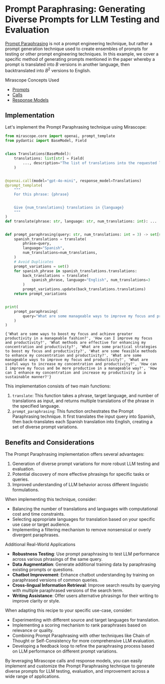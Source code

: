 # Prompt Paraphrasing: Generating Diverse Prompts for LLM Testing and Evaluation

[Prompt Paraphrasing](https://direct.mit.edu/tacl/article/doi/10.1162/tacl_a_00324/96460/How-Can-We-Know-What-Language-Models-Know) is not a prompt engineering technique, but rather a prompt generation technique used to create ensembles of prompts for testing or other prompt engineering techniques. In this example, we cover a specific method of generating prompts mentioned in the paper whereby a prompt is translated into $B$ versions in another language, then backtranslated into $B^2$ versions to English.

<div class="admonition tip">
<p class="admonition-title">Mirascope Concepts Used</p>
<ul>
<li><a href="../../../../learn/prompts/">Prompts</a></li>
<li><a href="../../../../learn/calls/">Calls</a></li>
<li><a href="../../../../learn/response_models/">Response Models</a></li>
</ul>
</div>

## Implementation

Let's implement the Prompt Paraphrasing technique using Mirascope:





```python
from mirascope.core import openai, prompt_template
from pydantic import BaseModel, Field


class Translations(BaseModel):
    translations: list[str] = Field(
        ..., description="The list of translations into the requested language"
    )


@openai.call(model="gpt-4o-mini", response_model=Translations)
@prompt_template(
    """
    For this phrase: {phrase}


    Give {num_translations} translations in {language}
    """
)
def translate(phrase: str, language: str, num_translations: int): ...


def prompt_paraphrasing(query: str, num_translations: int = 3) -> set[str]:
    spanish_translations = translate(
        phrase=query,
        language="Spanish",
        num_translations=num_translations,
    )
    # Avoid Duplicates
    prompt_variations = set()
    for spanish_phrase in spanish_translations.translations:
        back_translations = translate(
            spanish_phrase, language="English", num_translations=3
        )
        prompt_variations.update(back_translations.translations)
    return prompt_variations


print(
    prompt_paraphrasing(
        query="What are some manageable ways to improve my focus and productivity?"
    )
)
```

    {'What are some ways to boost my focus and achieve greater productivity in a manageable fashion?', 'How can I improve my focus and productivity?', 'What methods are effective for enhancing my concentration and productivity?', 'What are some practical strategies to boost my focus and productivity?', 'What are some feasible methods to enhance my concentration and productivity?', 'What are some manageable ways to improve my focus and productivity?', 'What are useful ways to increase my concentration and productivity?', 'How can I improve my focus and be more productive in a manageable way?', 'How can I enhance my concentration and increase my productivity in a sustainable manner?'}



This implementation consists of two main functions:

1. `translate`: This function takes a phrase, target language, and number of translations as input, and returns multiple translations of the phrase in the specified language.
2. `prompt_paraphrasing`: This function orchestrates the Prompt Paraphrasing technique. It first translates the input query into Spanish, then back-translates each Spanish translation into English, creating a set of diverse prompt variations.

## Benefits and Considerations

The Prompt Paraphrasing implementation offers several advantages:

1. Generation of diverse prompt variations for more robust LLM testing and evaluation.
2. Potential discovery of more effective phrasings for specific tasks or queries.
3. Improved understanding of LLM behavior across different linguistic formulations.

When implementing this technique, consider:

- Balancing the number of translations and languages with computational cost and time constraints.
- Selecting appropriate languages for translation based on your specific use case or target audience.
- Implementing a filtering mechanism to remove nonsensical or overly divergent paraphrases.

<div class="admonition tip">
<p class="admonition-title">Additional Real-World Applications</p>
<ul>
<li><b>Robustness Testing</b>: Use prompt paraphrasing to test LLM performance across various phrasings of the same query.</li>
<li><b>Data Augmentation</b>: Generate additional training data by paraphrasing existing prompts or questions.</li>
<li><b>Chatbot Improvement</b>: Enhance chatbot understanding by training on paraphrased versions of common queries.</li>
<li><b>Cross-lingual Information Retrieval</b>: Improve search results by querying with multiple paraphrased versions of the search term.</li>
<li><b>Writing Assistance</b>: Offer users alternative phrasings for their writing to improve clarity or style.</li>
</ul>
</div>

When adapting this recipe to your specific use-case, consider:

- Experimenting with different source and target languages for translation.
- Implementing a scoring mechanism to rank paraphrases based on relevance or quality.
- Combining Prompt Paraphrasing with other techniques like Chain of Thought or Self-Consistency for more comprehensive LLM evaluation.
- Developing a feedback loop to refine the paraphrasing process based on LLM performance on different prompt variations.

By leveraging Mirascope calls and response models, you can easily implement and customize the Prompt Paraphrasing technique to generate diverse prompts for LLM testing, evaluation, and improvement across a wide range of applications.


